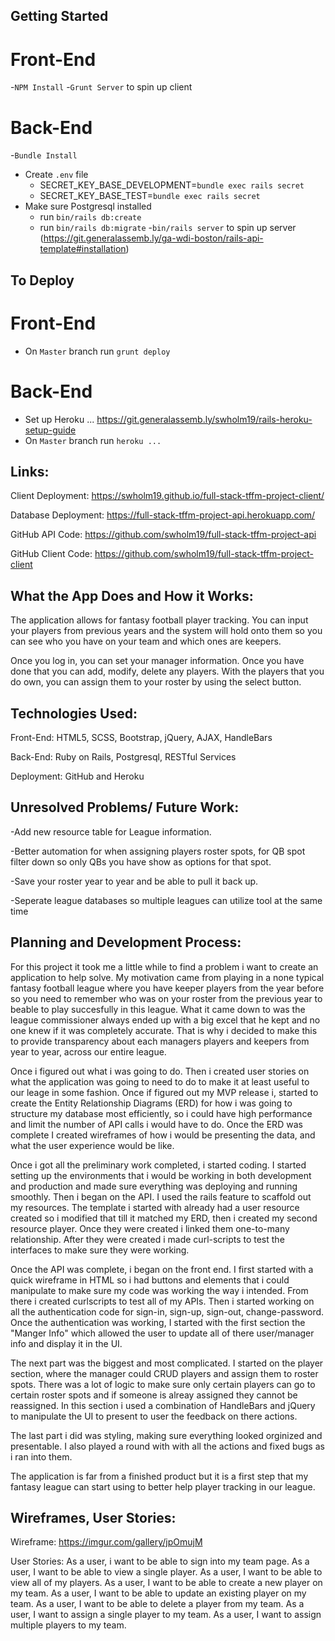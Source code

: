 ## Getting Started
# Front-End
-`NPM Install`
-`Grunt Server` to spin up client

# Back-End
-`Bundle Install`
- Create `.env` file
  - SECRET_KEY_BASE_DEVELOPMENT=`bundle exec rails secret`
  - SECRET_KEY_BASE_TEST=`bundle exec rails secret`
- Make sure Postgresql installed
  - run `bin/rails db:create`
  - run `bin/rails db:migrate`
-`bin/rails server` to spin up server
(https://git.generalassemb.ly/ga-wdi-boston/rails-api-template#installation)

## To Deploy
# Front-End
- On `Master` branch run `grunt deploy`

# Back-End
- Set up Heroku ... https://git.generalassemb.ly/swholm19/rails-heroku-setup-guide
- On `Master` branch run `heroku ...`


## Links:
Client Deployment: https://swholm19.github.io/full-stack-tffm-project-client/

Database Deployment: https://full-stack-tffm-project-api.herokuapp.com/

GitHub API Code: https://github.com/swholm19/full-stack-tffm-project-api

GitHub Client Code: https://github.com/swholm19/full-stack-tffm-project-client

## What the App Does and How it Works:
The application allows for fantasy football player tracking. You can input your
players from previous years and the system will hold onto them so you can
see who you have on your team and which ones are keepers.

Once you log in, you can set your manager information. Once you have done that
you can add, modify, delete any players. With the players that you do own, you
can assign them to your roster by using the select button.

## Technologies Used:
Front-End: HTML5, SCSS, Bootstrap, jQuery, AJAX, HandleBars

Back-End: Ruby on Rails, Postgresql, RESTful Services

Deployment: GitHub and Heroku

## Unresolved Problems/ Future Work:
-Add new resource table for League information.

-Better automation for when assigning players roster spots, for QB spot filter
down so only QBs you have show as options for that spot.

-Save your roster year to year and be able to pull it back up.

-Seperate league databases so multiple leagues can utilize tool at the same time

## Planning and Development Process:
For this project it took me a little while to find a problem i want to create
an application to help solve. My motivation came from playing in a none
typical fantasy football league where you have keeper players from the year
before so you need to remember who was on your roster from the previous year
to beable to play succesfully in this league. What it came down to was the
league commissioner always ended up with a big excel that he kept and
no one knew if it was completely accurate. That is why i decided to make this
to provide transparency about each managers players and keepers from year
to year, across our entire league.

Once i figured out what i was going to do. Then i created user stories on
what the application was going to need to do to make it at least
useful to our leage in some fashion. Once if figured out my MVP release i,
started to create the Entity Relationship Diagrams (ERD) for how i was going to
structure my database most efficiently, so i could have high performance and
limit the number of API calls i would have to do. Once the ERD was complete
I created wireframes of how i would be presenting the data, and what the user
experience would be like.

Once i got all the preliminary work completed, i started coding. I started
setting up the environments that i would be working in both development and
production and made sure everything was deploying and running smoothly. Then i
began on the API. I used the rails feature to scaffold out my resources.
The template i started with already had a user resource created so i
modified that till it matched my ERD, then i created my second resource
player. Once they were created i linked them one-to-many relationship. After
they were created i made curl-scripts to test the interfaces to make sure they
were working.

Once the API was complete, i began on the front end. I first started with a
quick wireframe in HTML so i had buttons and elements that i could manipulate
to make sure my code was working the way i intended. From there i created
curlscripts to test all of my APIs. Then i started working on all the
authentication code for sign-in, sign-up, sign-out, change-password. Once the
authentication was working, I started with the first section the "Manger Info"
which allowed the user to update all of there user/manager info and display
it in the UI.

The next part was the biggest and most complicated. I started on the player
section, where the manager could CRUD players and assign them to roster spots.
There was a lot of logic to make sure only certain players can go to certain
roster spots and if someone is alreay assigned they cannot be reassigned. In
this section i used a combination of HandleBars and jQuery to manipulate the
UI to present to user the feedback on there actions.

The last part i did was styling, making sure everything looked orginized and
presentable. I also played a round with with all the actions and fixed bugs as
i ran into them.

The application is far from a finished product but it is a first step that
my fantasy league can start using to better help player tracking in our league.

## Wireframes, User Stories:
Wireframe: https://imgur.com/gallery/jpOmujM

User Stories:
As a user, i want to be able to sign into my team page.
As a user, I want to be able to view a single player.
As a user, I want to be able to view all of my players.
As a user, I want to be able to create a new player on my team.
As a user, I want to be able to update an existing player on my team.
As a user, I want to be able to delete a player from my team.
As a user, I want to assign a single player to my team.
As a user, I want to assign multiple players to my team.
